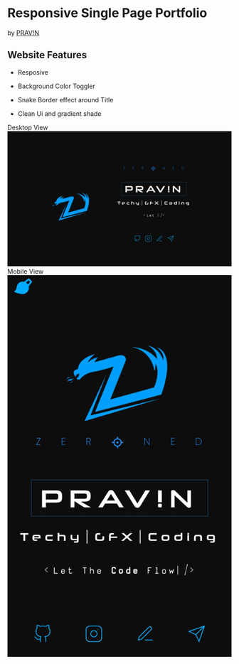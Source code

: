 # Responsive Single Page Portfolio 

by  <a href="https://github.com/amsynist" rel="amsynist">PRAV!N</a>

## Website Features

* Resposive 

* Background Color Toggler

* Snake Border effect around Title

* Clean Ui and gradient shade




Desktop View
 <a href="https://amsynist.github.io/" rel="amsynist">![](img/portfolio.jpg)</a>
Mobile View
<a href="https://amsynist.github.io/" rel="amsynist">![](img/portfoliomob.jpg)</a>
